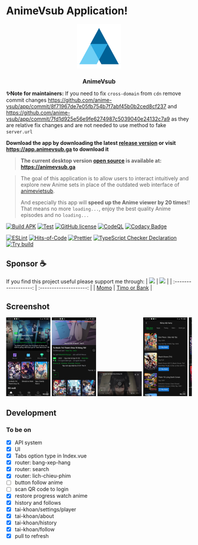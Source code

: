 # AnimeVsub Application!

<div style="text-align: center;">
   <img src="./meta/app_icon.svg" width="120px">
   <h1 style="font-size: 16px">AnimeVsub</h1>
</div>

**✨Note for maintainers:** If you need to fix `cross-domain` from `cdn` remove commit changes https://github.com/anime-vsub/app/commit/8f71967de7e05fb754b7f7abf45b0b2ced8cf237 and https://github.com/anime-vsub/app/commit/7fd1d925e56e9fe6274987c5039040e24132c7a9 as they are relative fix changes and are not needed to use method to fake `server.url`

**Download the app by downloading the latest [release version](https://github.com/anime-vsub/app/releases) or visit https://app.animevsub.ga to download it**

> **The current desktop version [open source](https://github.com/anime-vsub/desktop-web) is available at: https://animevsub.ga**

> The goal of this application is to allow users to interact intuitively and explore new Anime sets in place of the outdated web interface of [animevietsub](https://animevietsub.pro).
>
> And especially this app will **speed up the Anime viewer by 20 times**!! That means no more `loading...`, enjoy the best quality Anime episodes and no `loading...`

[![Build APK](https://github.com/anime-vsub/app/actions/workflows/build-apk.yml/badge.svg)](https://github.com/anime-vsub/app/actions/workflows/build-apk.yml)
[![Test](https://github.com/anime-vsub/app/actions/workflows/test.yml/badge.svg)](https://github.com/anime-vsub/app/actions/workflows/test.yml) <!-- <img src="https://img.shields.io/github/v/release/anime-vsub/app?color=green&display_name=tag&label=APK"> -->
[![GitHub license](https://img.shields.io/github/license/anime-vsub/app)](https://github.com/anime-vsub/app/blob/main/LICENSE)
[![CodeQL](https://github.com/anime-vsub/app/actions/workflows/codeql.yml/badge.svg)](https://github.com/anime-vsub/app/actions/workflows/codeql.yml)
[![Codacy Badge](https://app.codacy.com/project/badge/Grade/e4c89bd638854ef088ad6933c582e455)](https://app.codacy.com/gh/anime-vsub/app/dashboard?utm_source=gh&utm_medium=referral&utm_content=&utm_campaign=Badge_grade)

[![ESLint](https://github.com/anime-vsub/app/actions/workflows/eslint.yml/badge.svg)](https://github.com/anime-vsub/app/actions/workflows/eslint.yml)
[![Hits-of-Code](https://hitsofcode.com/github/anime-vsub/desktop-web?branch=main)](https://hitsofcode.com/github/anime-vsub/app/view?branch=main)
[![Prettier](https://github.com/anime-vsub/app/actions/workflows/pretter.yml/badge.svg)](https://github.com/anime-vsub/app/actions/workflows/pretter.yml)
[![TypeScript Checker Declaration](https://github.com/anime-vsub/app/actions/workflows/typing.yml/badge.svg)](https://github.com/anime-vsub/app/actions/workflows/typing.yml)
[![Try build](https://github.com/anime-vsub/app/actions/workflows/try-build.yml/badge.svg)](https://github.com/anime-vsub/app/actions/workflows/try-build.yml)

## Sponsor ☕

If you find this project useful please support me through:
| [<img src="https://user-images.githubusercontent.com/45375496/209764740-d202626d-4acd-4517-a5dc-e94993eeeb0a.png" width="80" />](https://me.momo.vn/tachibshin) | [<img src="https://user-images.githubusercontent.com/45375496/210380009-53fcdbb0-f6a4-4e7f-bfc9-e59938151805.png" width="80" />](https://anime-vsub.github.io/about/sponsors) |
| :------------------: | :--------------------: |
| [Momo](https://me.momo.vn/tachibshin) | [Timo or Bank](https://anime-vsub.github.io/about/sponsors) |

## Screenshot

<!--screenshot-->
<div style="overflow-x: scroll; white-space: nowrap">
   <a href="./meta/screenshoots/Screenshot_2022-10-05-22-28-37-000_git.shin.animevsub.jpg"><img src="./meta/screenshoots/Screenshot_2022-10-05-22-28-37-000_git.shin.animevsub.jpg" width="120px"></a>
<a href="./meta/screenshoots/Screenshot_2022-10-05-22-29-39-832_git.shin.animevsub.jpg"><img src="./meta/screenshoots/Screenshot_2022-10-05-22-29-39-832_git.shin.animevsub.jpg" width="120px"></a>
<a href="./meta/screenshoots/Screenshot_2022-10-05-22-29-57-310_git.shin.animevsub.jpg"><img src="./meta/screenshoots/Screenshot_2022-10-05-22-29-57-310_git.shin.animevsub.jpg" width="120px"></a>
<a href="./meta/screenshoots/Screenshot_2022-10-05-22-31-48-569_git.shin.animevsub.jpg"><img src="./meta/screenshoots/Screenshot_2022-10-05-22-31-48-569_git.shin.animevsub.jpg" width="120px"></a>
<a href="./meta/screenshoots/Screenshot_2022-10-05-22-32-00-161_git.shin.animevsub.jpg"><img src="./meta/screenshoots/Screenshot_2022-10-05-22-32-00-161_git.shin.animevsub.jpg" width="120px"></a>
<a href="./meta/screenshoots/Screenshot_2022-10-05-22-32-11-722_git.shin.animevsub.jpg"><img src="./meta/screenshoots/Screenshot_2022-10-05-22-32-11-722_git.shin.animevsub.jpg" width="120px"></a>
<a href="./meta/screenshoots/Screenshot_2022-10-05-22-33-12-869_git.shin.animevsub.jpg"><img src="./meta/screenshoots/Screenshot_2022-10-05-22-33-12-869_git.shin.animevsub.jpg" width="120px"></a>
<a href="./meta/screenshoots/Screenshot_2022-10-06-07-26-11-027_git.shin.animevsub.jpg"><img src="./meta/screenshoots/Screenshot_2022-10-06-07-26-11-027_git.shin.animevsub.jpg" width="120px"></a>
<a href="./meta/screenshoots/Screenshot_2022-10-06-07-26-15-284_git.shin.animevsub.jpg"><img src="./meta/screenshoots/Screenshot_2022-10-06-07-26-15-284_git.shin.animevsub.jpg" width="120px"></a>
<a href="./meta/screenshoots/Screenshot_2022-10-13-17-09-06-063_git.shin.animevsub.jpg"><img src="./meta/screenshoots/Screenshot_2022-10-13-17-09-06-063_git.shin.animevsub.jpg" width="120px"></a>
<a href="./meta/screenshoots/Screenshot_2022-10-13-17-09-13-504_git.shin.animevsub.jpg"><img src="./meta/screenshoots/Screenshot_2022-10-13-17-09-13-504_git.shin.animevsub.jpg" width="120px"></a>
</div>
<!--/screenshot-->

## Development

### To be on

- [x] API system
- [x] UI
- [x] Tabs option type in Index.vue
- [x] router: bang-xep-hang
- [x] router: search
- [x] router: lich-chieu-phim
- [ ] button follow anime
- [ ] scan QR code to login
- [x] restore progress watch anime
- [x] history and follows
- [x] tai-khoan/settings/player
- [x] tai-khoan/about
- [x] tai-khoan/history
- [x] tai-khoan/follow
- [x] pull to refresh
